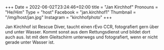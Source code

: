 +++
Date = 2022-06-02T23:24:46+02:00
title = "Jan Kirchhof"
Pronouns = "He/Him"
Type = "host"
Facebook = "jan.kirchhof1"
Thumbnail = "/img/host/jan.jpg"
Instagram = "kirchhofphoto"
+++

Jan Kirchhof ist Rescue Diver, taucht einen rEvo CCR, fotografiert gern über und unter Wasser. Kommt sonst aus dem Rettungsdienst und bildet dort auch aus. Ist mit dem Gleitschirm unterwegs und fotografiert, wenn er nicht gerade unter Wasser ist.
